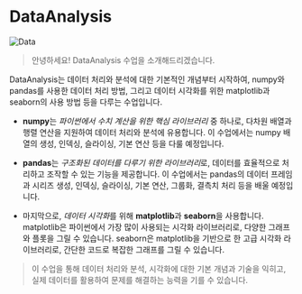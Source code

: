 # DataAnalysis

![Data](https://ouch-cdn2.icons8.com/aZlF2gWIsyvV65PzOl-PS8hNklHoeqRo9Rye2rQsjsc/rs:fit:256:256/czM6Ly9pY29uczgu/b3VjaC1wcm9kLmFz/c2V0cy9zdmcvMTk4/LzQ5ZWZmOGY1LTM4/NWEtNGIyMi05MzM2/LTljZTBmZjYzMWJi/NS5zdmc.png)

> 안녕하세요! DataAnalysis 수업을 소개해드리겠습니다.

DataAnalysis는 데이터 처리와 분석에 대한 기본적인 개념부터 시작하여, numpy와 pandas를 사용한 데이터 처리 방법, 그리고 데이터 시각화를 위한 matplotlib과 seaborn의 사용 방법 등을 다루는 수업입니다.

* **numpy**는 *파이썬에서 수치 계산을 위한 핵심 라이브러리* 중 하나로, 다차원 배열과 행렬 연산을 지원하여 데이터 처리와 분석에 유용합니다. 이 수업에서는 numpy 배열의 생성, 인덱싱, 슬라이싱, 기본 연산 등을 다룰 예정입니다.

* **pandas**는 *구조화된 데이터를 다루기 위한 라이브러리*로, 데이터를 효율적으로 처리하고 조작할 수 있는 기능을 제공합니다. 이 수업에서는 pandas의 데이터 프레임과 시리즈 생성, 인덱싱, 슬라이싱, 기본 연산, 그룹화, 결측치 처리 등을 배울 예정입니다.

* 마지막으로, *데이터 시각화*를 위해 **matplotlib**과 **seaborn**을 사용합니다. matplotlib은 파이썬에서 가장 많이 사용되는 시각화 라이브러리로, 다양한 그래프와 플롯을 그릴 수 있습니다. seaborn은 matplotlib을 기반으로 한 고급 시각화 라이브러리로, 간단한 코드로 복잡한 그래프를 그릴 수 있습니다.

> 이 수업을 통해 데이터 처리와 분석, 시각화에 대한 기본 개념과 기술을 익히고, 실제 데이터를 활용하여 문제를 해결하는 능력을 기를 수 있습니다.
